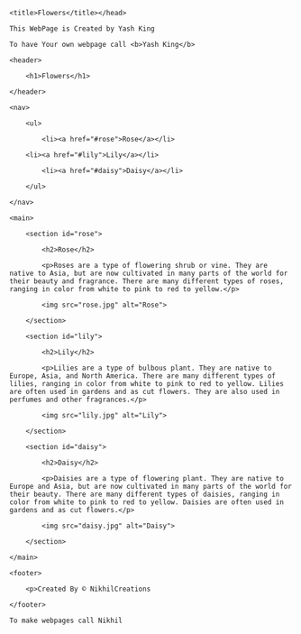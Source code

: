 <!DOCTYPE html>

<html>

<head>

	<title>Flowers</title></head>

<body>

    This WebPage is Created by Yash King

    To have Your own webpage call <b>Yash King</b>

	<header>

		<h1>Flowers</h1>

	</header>

	<nav>

		<ul>

			<li><a href="#rose">Rose</a></li>

		<li><a href="#lily">Lily</a></li>

			<li><a href="#daisy">Daisy</a></li>

		</ul>

	</nav>

	<main>

		<section id="rose">

			<h2>Rose</h2>

			<p>Roses are a type of flowering shrub or vine. They are native to Asia, but are now cultivated in many parts of the world for their beauty and fragrance. There are many different types of roses, ranging in color from white to pink to red to yellow.</p>

			<img src="rose.jpg" alt="Rose">

		</section>

		<section id="lily">

			<h2>Lily</h2>

			<p>Lilies are a type of bulbous plant. They are native to Europe, Asia, and North America. There are many different types of lilies, ranging in color from white to pink to red to yellow. Lilies are often used in gardens and as cut flowers. They are also used in perfumes and other fragrances.</p>

			<img src="lily.jpg" alt="Lily">

		</section>

		<section id="daisy">

			<h2>Daisy</h2>

			<p>Daisies are a type of flowering plant. They are native to Europe and Asia, but are now cultivated in many parts of the world for their beauty. There are many different types of daisies, ranging in color from white to pink to red to yellow. Daisies are often used in gardens and as cut flowers.</p>

			<img src="daisy.jpg" alt="Daisy">

		</section>

	</main>

	<footer>

		<p>Created By © NikhilCreations

	</footer>

	To make webpages call Nikhil 

</body>

</html>
